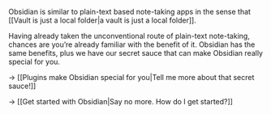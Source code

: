 Obsidian is similar to plain-text based note-taking apps in the sense that [[Vault is just a local folder|a vault is just a local folder]].

Having already taken the unconventional route of plain-text note-taking, chances are you’re already familiar with the benefit of it. Obsidian has the same benefits, plus we have our secret sauce that can make Obsidian really special for you.

→ [[Plugins make Obsidian special for you|Tell me more about that secret sauce!]]

→ [[Get started with Obsidian|Say no more. How do I get started?]]